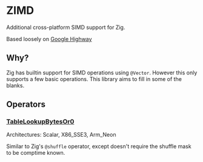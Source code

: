 # ZIMD

Additional cross-platform SIMD support for Zig.

Based loosely on [Google Highway](https://github.com/google/highway)

## Why?

Zig has builtin support for SIMD operations using `@Vector`. However this only supports a few
basic operations. This library aims to fill in some of the blanks.

## Operators

### [TableLookupBytesOr0](https://google.github.io/highway/en/master/quick_reference.html#blockwise)

Architectures: Scalar, X86_SSE3, Arm_Neon

Similar to Zig's `@shuffle` operator, except doesn't require the shuffle mask to be comptime known.
